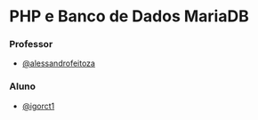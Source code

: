 
#  PHP e Banco de Dados MariaDB





### Professor
- [@alessandrofeitoza](https://github.com/alessandrofeitoza)
### Aluno
- [@igorct1](https://github.com/igorct1)

